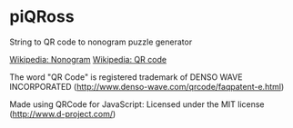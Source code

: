 piQRoss
=======

String to QR code to nonogram puzzle generator

[Wikipedia: Nonogram](http://en.wikipedia.org/wiki/Nonogram)
[Wikipedia: QR code](http://en.wikipedia.org/wiki/QR_code)

The word "QR Code" is registered trademark of DENSO WAVE INCORPORATED (http://www.denso-wave.com/qrcode/faqpatent-e.html)

Made using QRCode for JavaScript: Licensed under the MIT license (http://www.d-project.com/)
